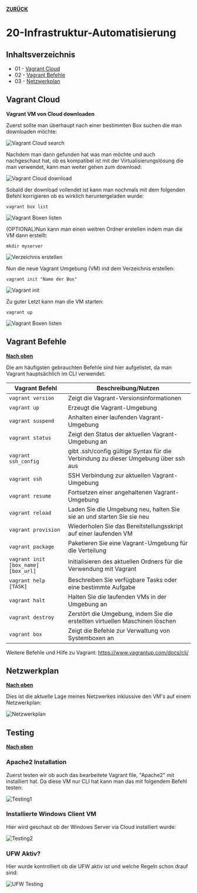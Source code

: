 [**ZURÜCK**](../README.md)

# 20-Infrastruktur-Automatisierung

## Inhaltsverzeichnis

* 01 - [Vagrant Cloud](#vagrant-cloud)
* 02 - [Vagrant Befehle](#vagrant-befehle)
* 03 - [Netzwerkplan](#netzwerkplan)

## Vagrant Cloud

**Vagrant VM von Cloud downloaden**

Zuerst sollte man überhaupt nach einer bestimmten Box suchen die man downloaden möchte:

![Vagrant Cloud search](../Bilder_Markdown/Cloudsearch.jpg)

Nachdem man dann gefunden hat was man möchte und auch nachgeschaut hat, ob es kompatibel ist mit der Virtualisierungslösung die man verwendet, kann man weiter gehen zum download:

![Vagrant Cloud download](../Bilder_Markdown/Clouddownload.jpg)

Sobald der download vollendet ist kann man nochmals mit dem folgenden Befehl korrigieren ob es wirklich heruntergeladen wurde:

`vagrant box list`

![Vagrant Boxen listen](BilderMarkdown/vagrantboxlist.jpg)

(OPTIONAL)Nun kann man einen weitren Ordner erstellen indem man die VM dann erstellt:

`mkdir myserver`

![Verzeichnis erstellen](BilderMarkdown/mkdir.jpg)

Nun die neue Vagrant Umgebung (VM) ind dem Verzeichnis erstellen:

`vagrant init "Name der Box"`

![Vagrant init](BilderMarkdown/vagrantinit.jpg)

Zu guter Letzt kann man die VM starten:

 `vagrant up`

 ![Vagrant Boxen listen](BilderMarkdown/vagrantup.jpg)

 ## Vagrant Befehle

 [**Nach oben**](#20-infrastruktur-automatisierung)

 Die am häufigsten gebrauchten Befehle sind hier aufgelistet, da man Vagrant hauptsächlich im CLI verwendet.

| Vagrant Befehl            | Beschreibung/Nutzen                                               |
| ------------------------- | ----------------------------------------------------------------- |
| `vagrant version`         | Zeigt die Vagrant-Versionsinformationen                           |
| `vagrant up`              | Erzeugt die Vagrant-Umgebung                                      |
| `vagrant suspend`         | Anhalten einer laufenden Vagrant-Umgebung                         |
| `vagrant status`          | Zeigt den Status der aktuellen Vagrant-Umgebung an                |
| `vagrant ssh_config`      | gibt .ssh/config gültige Syntax für die Verbindung zu dieser Umgebung über ssh aus|
| `vagrant ssh`             | SSH Verbindung zur aktuellen Vagrant-Umgebung                     |
| `vagrant resume`          | Fortsetzen einer angehaltenen Vagrant-Umgebung                    |
| `vagrant reload`          | Laden Sie die Umgebung neu, halten Sie sie an und starten Sie sie neu|
| `vagrant provision`       | Wiederholen Sie das Bereitstellungsskript auf einer laufenden VM  |
| `vagrant package`         | Paketieren Sie eine Vagrant-Umgebung für die Verteilung           |
| `vagrant init [box_name] [box_url]` | Initialisieren des aktuellen Ordners für die Verwendung mit Vagrant|
| `vagrant help [TASK]`     | Beschreiben Sie verfügbare Tasks oder eine bestimmte Aufgabe      |
| `vagrant halt`            | Halten Sie die laufenden VMs in der Umgebung an                   |
| `vagrant destroy`         | Zerstört die Umgebung, indem Sie die erstellten virtuellen Maschinen löschen|
| `vagrant box`             | Zeigt die Befehle zur Verwaltung von Systemboxen an               |

Weitere Befehle und Hilfe zu Vagrant: https://www.vagrantup.com/docs/cli/

## Netzwerkplan

 [**Nach oben**](#20-infrastruktur-automatisierung)

Dies ist die aktuelle Lage meines Netzwerkes inklussive den VM's auf einem Netzwerkplan:

 ![Netzwerkplan](BilderMarkdown/Netzwerkplan.jpg)

## Testing

 [**Nach oben**](#20-infrastruktur-automatisierung)

### Apache2 Installation

Zuerst testen wir ob auch das bearbeitete Vagrant file, "Apache2" mit installiert hat.
Da diese VM nur CLI hat kann man das mit folgendem Befehl testen:

 ![Testing1](BilderMarkdown/testingapache2.jpg)

### Installierte Windows Client VM

Hier wird geschaut ob der Windows Server via Cloud installiert wurde:

 ![Testing2](BilderMarkdown/cloudwindowsvm.jpg)

### UFW Aktiv?

Hier wurde kontrolliert ob die UFW aktiv ist und welche Regeln schon drauf sind:

 ![UFW Testing](BilderMarkdown/ufwtesting.jpg)
 